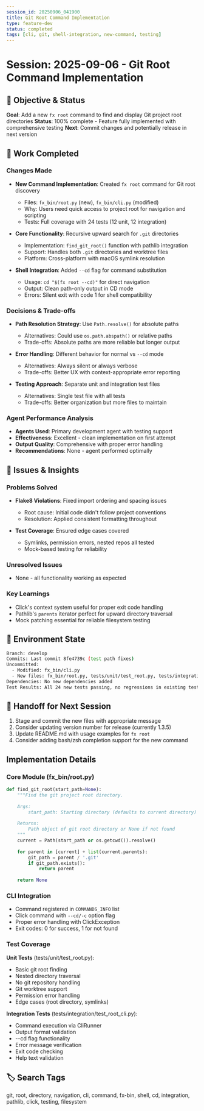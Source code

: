 ```yaml
---
session_id: 20250906_041900
title: Git Root Command Implementation
type: feature-dev
status: completed
tags: [cli, git, shell-integration, new-command, testing]
---
```


# Session: 2025-09-06 - Git Root Command Implementation

## 🎯 Objective & Status
**Goal**: Add a new `fx root` command to find and display Git project root directories
**Status**: 100% complete - Feature fully implemented with comprehensive testing
**Next**: Commit changes and potentially release in next version

## 🔨 Work Completed
### Changes Made
- **New Command Implementation**: Created `fx root` command for Git root discovery
  - Files: `fx_bin/root.py` (new), `fx_bin/cli.py` (modified)
  - Why: Users need quick access to project root for navigation and scripting
  - Tests: Full coverage with 24 tests (12 unit, 12 integration)

- **Core Functionality**: Recursive upward search for `.git` directories
  - Implementation: `find_git_root()` function with pathlib integration
  - Support: Handles both `.git` directories and worktree files
  - Platform: Cross-platform with macOS symlink resolution

- **Shell Integration**: Added `--cd` flag for command substitution
  - Usage: `cd "$(fx root --cd)"` for direct navigation
  - Output: Clean path-only output in CD mode
  - Errors: Silent exit with code 1 for shell compatibility

### Decisions & Trade-offs
- **Path Resolution Strategy**: Use `Path.resolve()` for absolute paths
  - Alternatives: Could use `os.path.abspath()` or relative paths
  - Trade-offs: Absolute paths are more reliable but longer output

- **Error Handling**: Different behavior for normal vs `--cd` mode
  - Alternatives: Always silent or always verbose
  - Trade-offs: Better UX with context-appropriate error reporting

- **Testing Approach**: Separate unit and integration test files
  - Alternatives: Single test file with all tests
  - Trade-offs: Better organization but more files to maintain

### Agent Performance Analysis
- **Agents Used**: Primary development agent with testing support
- **Effectiveness**: Excellent - clean implementation on first attempt
- **Output Quality**: Comprehensive with proper error handling
- **Recommendations**: None - agent performed optimally

## 🐛 Issues & Insights
### Problems Solved
- **Flake8 Violations**: Fixed import ordering and spacing issues
  - Root cause: Initial code didn't follow project conventions
  - Resolution: Applied consistent formatting throughout

- **Test Coverage**: Ensured edge cases covered
  - Symlinks, permission errors, nested repos all tested
  - Mock-based testing for reliability

### Unresolved Issues
- None - all functionality working as expected

### Key Learnings
- Click's context system useful for proper exit code handling
- Pathlib's `parents` iterator perfect for upward directory traversal
- Mock patching essential for reliable filesystem testing

## 🔧 Environment State
```bash
Branch: develop
Commits: Last commit 8fe4739c (test path fixes)
Uncommitted: 
  - Modified: fx_bin/cli.py
  - New files: fx_bin/root.py, tests/unit/test_root.py, tests/integration/test_root_cli.py
Dependencies: No new dependencies added
Test Results: All 24 new tests passing, no regressions in existing tests
```

## 🔄 Handoff for Next Session
1. Stage and commit the new files with appropriate message
2. Consider updating version number for release (currently 1.3.5)
3. Update README.md with usage examples for `fx root`
4. Consider adding bash/zsh completion support for the new command

## Implementation Details

### Core Module (fx_bin/root.py)
```python
def find_git_root(start_path=None):
    """Find the git project root directory.
    
    Args:
        start_path: Starting directory (defaults to current directory)
        
    Returns:
        Path object of git root directory or None if not found
    """
    current = Path(start_path or os.getcwd()).resolve()
    
    for parent in [current] + list(current.parents):
        git_path = parent / '.git'
        if git_path.exists():
            return parent
            
    return None
```

### CLI Integration
- Command registered in `COMMANDS_INFO` list
- Click command with `--cd/-c` option flag
- Proper error handling with ClickException
- Exit codes: 0 for success, 1 for not found

### Test Coverage
**Unit Tests** (tests/unit/test_root.py):
- Basic git root finding
- Nested directory traversal
- No git repository handling
- Git worktree support
- Permission error handling
- Edge cases (root directory, symlinks)

**Integration Tests** (tests/integration/test_root_cli.py):
- Command execution via CliRunner
- Output format validation
- --cd flag functionality
- Error message verification
- Exit code checking
- Help text validation

## 🏷️ Search Tags
git, root, directory, navigation, cli, command, fx-bin, shell, cd, integration, pathlib, click, testing, filesystem